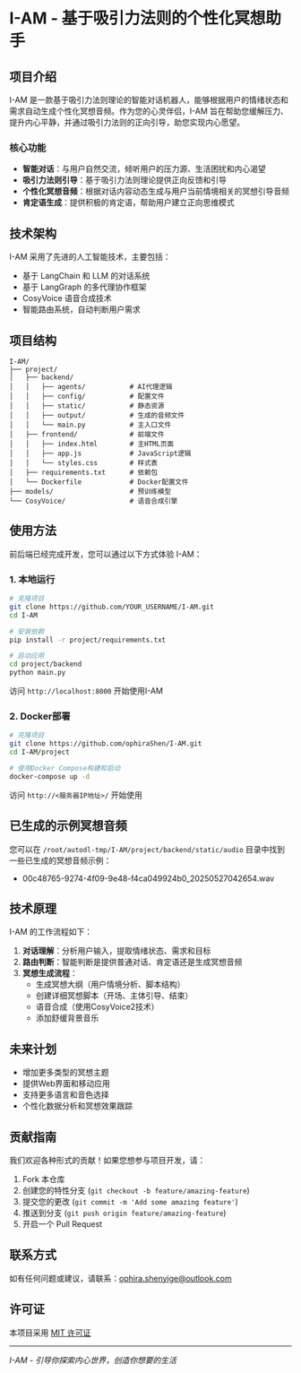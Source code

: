 # I-AM - 基于吸引力法则的个性化冥想助手

## 项目介绍

I-AM 是一款基于吸引力法则理论的智能对话机器人，能够根据用户的情绪状态和需求自动生成个性化冥想音频。作为您的心灵伴侣，I-AM 旨在帮助您缓解压力、提升内心平静，并通过吸引力法则的正向引导，助您实现内心愿望。

### 核心功能

- **智能对话**：与用户自然交流，倾听用户的压力源、生活困扰和内心渴望
- **吸引力法则引导**：基于吸引力法则理论提供正向反馈和引导
- **个性化冥想音频**：根据对话内容动态生成与用户当前情境相关的冥想引导音频
- **肯定语生成**：提供积极的肯定语，帮助用户建立正向思维模式

## 技术架构

I-AM 采用了先进的人工智能技术，主要包括：

- 基于 LangChain 和 LLM 的对话系统
- 基于 LangGraph 的多代理协作框架
- CosyVoice 语音合成技术
- 智能路由系统，自动判断用户需求

## 项目结构

```
I-AM/
├── project/
│   ├── backend/
│   │   ├── agents/           # AI代理逻辑
│   │   ├── config/           # 配置文件
│   │   ├── static/           # 静态资源
│   │   ├── output/           # 生成的音频文件
│   │   └── main.py           # 主入口文件
│   ├── frontend/             # 前端文件
│   │   ├── index.html        # 主HTML页面
│   │   ├── app.js            # JavaScript逻辑
│   │   └── styles.css        # 样式表
│   ├── requirements.txt      # 依赖包
│   └── Dockerfile            # Docker配置文件
├── models/                   # 预训练模型
└── CosyVoice/                # 语音合成引擎
```

## 使用方法

前后端已经完成开发，您可以通过以下方式体验 I-AM：

### 1. 本地运行

```bash
# 克隆项目
git clone https://github.com/YOUR_USERNAME/I-AM.git
cd I-AM

# 安装依赖
pip install -r project/requirements.txt

# 启动应用
cd project/backend
python main.py
```

访问 `http://localhost:8000` 开始使用I-AM

### 2. Docker部署

```bash
# 克隆项目
git clone https://github.com/ophiraShen/I-AM.git
cd I-AM/project

# 使用Docker Compose构建和启动
docker-compose up -d
```

访问 `http://<服务器IP地址>/` 开始使用

## 已生成的示例冥想音频

您可以在 `/root/autodl-tmp/I-AM/project/backend/static/audio` 目录中找到一些已生成的冥想音频示例：

- 00c48765-9274-4f09-9e48-f4ca049924b0_20250527042654.wav

## 技术原理

I-AM 的工作流程如下：

1. **对话理解**：分析用户输入，提取情绪状态、需求和目标
2. **路由判断**：智能判断是提供普通对话、肯定语还是生成冥想音频
3. **冥想生成流程**：
   - 生成冥想大纲（用户情境分析、脚本结构）
   - 创建详细冥想脚本（开场、主体引导、结束）
   - 语音合成（使用CosyVoice2技术）
   - 添加舒缓背景音乐

## 未来计划

- 增加更多类型的冥想主题
- 提供Web界面和移动应用
- 支持更多语言和音色选择
- 个性化数据分析和冥想效果跟踪

## 贡献指南

我们欢迎各种形式的贡献！如果您想参与项目开发，请：

1. Fork 本仓库
2. 创建您的特性分支 (`git checkout -b feature/amazing-feature`)
3. 提交您的更改 (`git commit -m 'Add some amazing feature'`)
4. 推送到分支 (`git push origin feature/amazing-feature`)
5. 开启一个 Pull Request

## 联系方式

如有任何问题或建议，请联系：ophira.shenyige@outlook.com

## 许可证

本项目采用 [MIT 许可证](LICENSE)

---

*I-AM - 引导你探索内心世界，创造你想要的生活*
